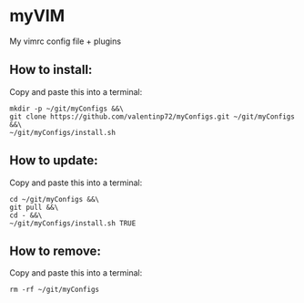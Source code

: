 # myVIM
My vimrc config file + plugins

## How to install:

Copy and paste this into a terminal:

```shell
mkdir -p ~/git/myConfigs &&\
git clone https://github.com/valentinp72/myConfigs.git ~/git/myConfigs &&\
~/git/myConfigs/install.sh
```
## How to update:

Copy and paste this into a terminal:

```shell
cd ~/git/myConfigs &&\
git pull &&\
cd - &&\
~/git/myConfigs/install.sh TRUE
```

## How to remove:

Copy and paste this into a terminal:

```shell
rm -rf ~/git/myConfigs
```
